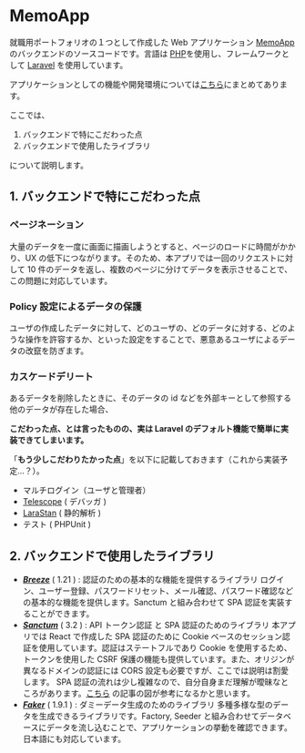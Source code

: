 # MemoApp

就職用ポートフォリオの１つとして作成した Web アプリケーション [MemoApp](https://github.com/Taichiro-S/MemoApp-docker) のバックエンドのソースコードです。言語は [PHP](https://www.php.net/manual/ja/index.php)を使用し、フレームワークとして [Laravel](https://laravel.com/docs/10.x) を使用しています。

アプリケーションとしての機能や開発環境については[こちら](https://github.com/Taichiro-S/MemoApp-docker)にまとめてあります。

ここでは、

1. バックエンドで特にこだわった点
2. バックエンドで使用したライブラリ

について説明します。

## 1. バックエンドで特にこだわった点

### ページネーション

大量のデータを一度に画面に描画しようとすると、ページのロードに時間がかかり、UX の低下につながります。そのため、本アプリでは一回のリクエストに対して 10 件のデータを返し、複数のページに分けてデータを表示させることで、この問題に対応しています。

### Policy 設定によるデータの保護

ユーザの作成したデータに対して、どのユーザの、どのデータに対する、どのような操作を許容するか、といった設定をすることで、悪意あるユーザによるデータの改竄を防ぎます。

### カスケードデリート

あるデータを削除したときに、そのデータの id などを外部キーとして参照する他のデータが存在した場合、

**こだわった点、とは言ったものの、実は Laravel のデフォルト機能で簡単に実装できてしまいます。**

「**もう少しこだわりたかった点**」を以下に記載しておきます（これから実装予定...？）。

-   マルチログイン（ユーザと管理者）
-   [Telescope](https://github.com/laravel/telescope) ( デバッガ )
-   [LaraStan](https://github.com/nunomaduro/larastan) ( 静的解析 )
-   テスト ( PHPUnit )

## 2. バックエンドで使用したライブラリ

-   **_[Breeze](https://laravel.com/docs/10.x/starter-kits#laravel-breeze)_** ( 1.21 ) : 認証のための基本的な機能を提供するライブラリ
    ログイン、ユーザー登録、パスワードリセット、メール確認、パスワード確認などの基本的な機能を提供します。Sanctum と組み合わせて SPA 認証を実装することができます。
    <br/>
-   **_[Sanctum](https://laravel.com/docs/10.x/sanctum)_** ( 3.2 ) : API トークン認証 と SPA 認証のためのライブラリ
    本アプリでは React で作成した SPA 認証のために Cookie ベースのセッション認証を使用しています。認証はステートフルであり Cookie を使用するため、トークンを使用した CSRF 保護の機能も提供しています。また、オリジンが異なるドメインの認証には CORS 設定も必要ですが、ここでは説明は割愛します。
    SPA 認証の流れは少し複雑なので、自分自身まだ理解が曖昧なところがあります。[こちら](https://dev.to/nicolus/laravel-sanctum-explained-spa-authentication-45g1) の記事の図が参考になるかと思います。
    <br/>
-   **_[Faker](https://github.com/fzaninotto/Faker)_** ( 1.9.1 ) : ダミーデータ生成のためのライブラリ
    多種多様な型のデータを生成できるライブラリです。Factory, Seeder と組み合わせてデータベースにデータを流し込むことで、アプリケーションの挙動を確認できます。日本語にも対応しています。

